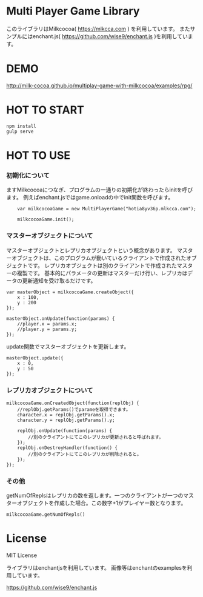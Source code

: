 Multi Player Game Library
=====

このライブラリはMilkcocoa( https://mlkcca.com ) を利用しています。
またサンプルにはenchant.js( https://github.com/wise9/enchant.js )を利用しています。

# DEMO

http://milk-cocoa.github.io/multiplay-game-with-milkcocoa/examples/rpg/

# HOT TO START

```
npm install
gulp serve
```

# HOT TO USE

### 初期化について

ますMilkcocoaにつなぎ、プログラムの一通りの初期化が終わったらinitを呼びます。
例えばenchant.jsではgame.onloadの中でinit関数を呼びます。

```
    var milkcocoaGame = new MultiPlayerGame("hotia8yv36p.mlkcca.com");

    milkcocoaGame.init();

```

### マスターオブジェクトについて

マスターオブジェクトとレプリカオブジェクトという概念があります。
マスターオブジェクトは、このプログラムが動いているクライアントで作成されたオブジェクトです。
レプリカオブジェクトは別のクライアントで作成されたマスターの複製です。
基本的にパラメータの更新はマスターだけ行い、レプリカはデータの更新通知を受け取るだけです。

```
var masterObject = milkcocoaGame.createObject({
    x : 100,
    y : 200
});

masterObject.onUpdate(function(params) {
    //player.x = params.x;
    //player.y = params.y;
});

```


update関数でマスターオブジェクトを更新します。

```
masterObject.update({
    x : 0,
    y : 50
});

```


### レプリカオブジェクトについて

```
milkcocoaGame.onCreatedObject(function(replObj) {
	//replObj.getParams()でparameを取得できます。
    character.x = replObj.getParams().x;
    character.y = replObj.getParams().y;

    replObj.onUpdate(function(params) {
    	//別のクライアントにてこのレプリカが更新されると呼ばれます。
    });
    replObj.onDestroyHandler(function() {
    	//別のクライアントにてこのレプリカが削除されると。
    });
});
```

### その他


getNumOfReplsはレプリカの数を返します。一つのクライアントが一つのマスターオブジェクトを作成した場合。この数字+1がプレイヤー数となります。

```
milkcocoaGame.getNumOfRepls()
```

# License

MIT License


ライブラリはenchantjsを利用しています。
画像等はenchantのexamplesを利用しています。

https://github.com/wise9/enchant.js
